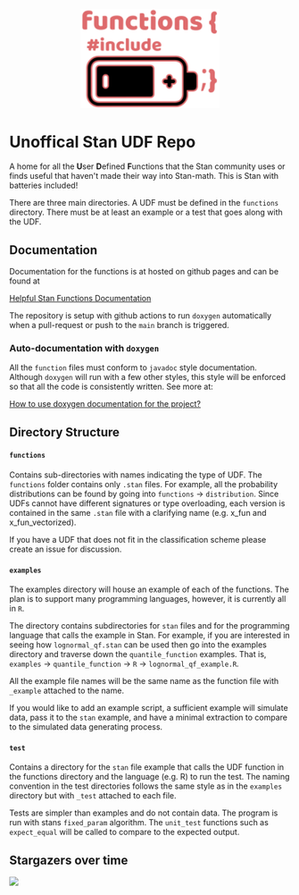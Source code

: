 <p align="center">
<img src="pretty/helpful_logo2_crop.png" alt="drawing" width="250"/>
 </p>

# Unoffical Stan UDF Repo 

A home for all the **U**ser **D**efined **F**unctions that the Stan community uses or finds useful that haven't made their way into Stan-math. This is Stan with batteries included!

There are three main directories. A UDF must be defined in the `functions` directory. There must be at least an example or a test that goes along with the UDF.

## Documentation 
Documentation for the functions is at hosted on github pages and can be found at 

<a href="https://spinkney.github.io/helpful_stan_functions/"> Helpful Stan Functions Documentation </a>

The repository is setup with github actions to run `doxygen` automatically when a pull-request or push to the `main` branch is triggered. 

### Auto-documentation with `doxygen`

All the `function` files must conform to `javadoc` style documentation. Although `doxygen` will run with a few other styles, this style will be enforced so that all the code is consistently written. See more at:

[How to use doxygen documentation for the project?](https://spinkney.github.io/helpful_stan_functions/doxygen_doc.html)

## Directory Structure

#### `functions`

Contains sub-directories with names indicating the type of UDF. The `functions` folder contains only `.stan` files. For example, all the probability distributions can be found by going into `functions` -> `distribution`. Since UDFs cannot have different signatures or type overloading, each version is contained in the same `.stan` file with a clarifying name (e.g. x_fun and x_fun_vectorized).

If you have a UDF that does not fit in the classification scheme please create an issue for discussion. 

#### `examples`

The examples directory will house an example of each of the functions. The plan is to support many programming languages, however, it is currently all in `R`. 

The directory contains subdirectories for `stan` files and for the programming language that calls the example in Stan. For example, if you are interested in seeing how `lognormal_qf.stan` can be used then go into the examples directory and traverse down the `quantile_function` examples. That is, `examples` -> `quantile_function` -> `R` -> `lognormal_qf_example.R`. 

All the example file names will be the same name as the function file with `_example` attached to the name. 

If you would like to add an example script, a sufficient example will simulate data, pass it to the `stan` example, and have a minimal extraction to compare to the simulated data generating process.

#### `test`

Contains a directory for the `stan` file example that calls the UDF function in the functions directory and the language (e.g. R) to run the test. The naming convention in the test directories follows the same style as in the `examples` directory but with `_test` attached to each file.

Tests are simpler than examples and do not contain data. The program is run with stans `fixed_param` algorithm. The `unit_test` functions such as `expect_equal` will be called to compare to the expected output.


## Stargazers over time

![](https://user-images.githubusercontent.com/23704057/143876874-0f6a1f2a-6466-4e4b-a1bd-99d69383a9c3.png)
